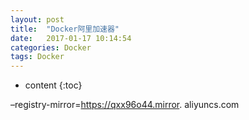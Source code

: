 ```yaml
---
layout: post
title:  "Docker阿里加速器"
date:   2017-01-17 10:14:54
categories: Docker
tags: Docker
---
```


* content
{:toc}

–registry-mirror=https://qxx96o44.mirror. 
aliyuncs.com
